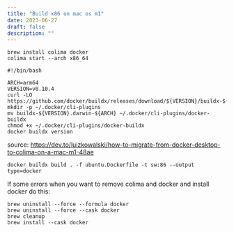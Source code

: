 ```yaml
---
title: "Build x86 on mac os m1"
date: 2023-06-27
draft: false
description: ""
---
```

```brew install colima docker```  
```colima start --arch x86_64```   

```
#!/bin/bash

ARCH=arm64
VERSION=v0.10.4
curl -LO https://github.com/docker/buildx/releases/download/${VERSION}/buildx-${VERSION}.darwin-${ARCH}
mkdir -p ~/.docker/cli-plugins
mv buildx-${VERSION}.darwin-${ARCH} ~/.docker/cli-plugins/docker-buildx
chmod +x ~/.docker/cli-plugins/docker-buildx
docker buildx version
```
source: https://dev.to/luizkowalski/how-to-migrate-from-docker-desktop-to-colima-on-a-mac-m1-48ae   

```docker buildx build . -f ubuntu.Dockerfile -t sw:86 --output type=docker```  

If some errors when you want to remove colima and docker and install docker do this:  
```
brew uninstall --force --formula docker 
brew uninstall --force --cask docker
brew cleanup
brew install --cask docker
```